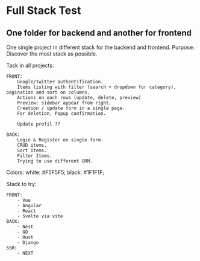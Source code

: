 # Full Stack Test

## One folder for backend and another for frontend

One single project in different stack for the backend and frontend.
Purpose: Discover the most stack as possible.


Task in all projects:

    FRONT: 
        Google/Twitter authentification.
        Items listing with filter (search + dropdown for category), pagination and sort on columns.
        Actions on each rows (update, delete, preview)
        Preview: sidebar appear from right.
        Creation / update form in a single page.
        For deletion, Popup confirmation.

        Update profil ??

    BACK:
        Login & Register on single form.
        CRUD items.
        Sort Items.
        Filter Items.
        Trying to use different ORM.

Colors:
    white: #F5F5F5;
    black: #1F1F1F;

Stack to try:

    FRONT:
        - Vue
        - Angular
        - React
        - Svelte via vite
    BACK: 
        - Nest
        - GO
        - Rust
        - Django
    SSR: 
        - NEXT